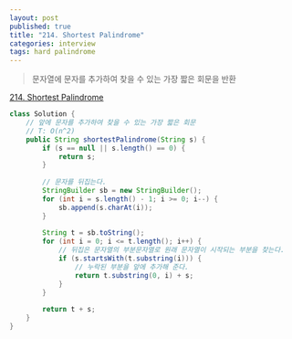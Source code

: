 ```yaml
---
layout: post
published: true
title: "214. Shortest Palindrome"
categories: interview
tags: hard palindrome
---
```


> 문자열에 문자를 추가하여 찾을 수 있는 가장 짧은 회문을 반환

[214. Shortest Palindrome](https://leetcode.com/problems/shortest-palindrome/)

```java
class Solution {
    // 앞에 문자를 추가하여 찾을 수 있는 가장 짧은 회문
    // T: O(n^2)
    public String shortestPalindrome(String s) {
        if (s == null || s.length() == 0) {
            return s;
        }
        
        // 문자를 뒤집는다.
        StringBuilder sb = new StringBuilder();
        for (int i = s.length() - 1; i >= 0; i--) {
            sb.append(s.charAt(i));
        }
        
        String t = sb.toString();
        for (int i = 0; i <= t.length(); i++) {
            // 뒤집은 문자열의 부분문자열로 원래 문자열이 시작되는 부분을 찾는다.
            if (s.startsWith(t.substring(i))) {
                // 누락된 부분을 앞에 추가해 준다.
                return t.substring(0, i) + s;
            }
        }
        
        return t + s;
    }
}
```